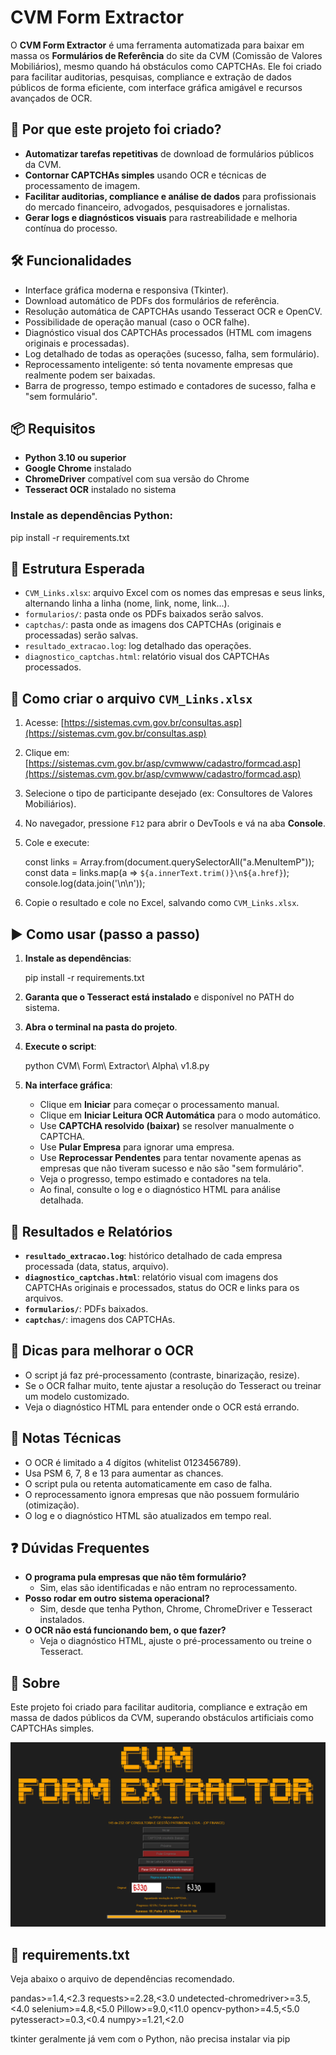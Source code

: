 # CVM Form Extractor

O **CVM Form Extractor** é uma ferramenta automatizada para baixar em massa os **Formulários de Referência** do site da CVM (Comissão de Valores Mobiliários), mesmo quando há obstáculos como CAPTCHAs. Ele foi criado para facilitar auditorias, pesquisas, compliance e extração de dados públicos de forma eficiente, com interface gráfica amigável e recursos avançados de OCR.


## 🚀 Por que este projeto foi criado?

- **Automatizar tarefas repetitivas** de download de formulários públicos da CVM.
- **Contornar CAPTCHAs simples** usando OCR e técnicas de processamento de imagem.
- **Facilitar auditorias, compliance e análise de dados** para profissionais do mercado financeiro, advogados, pesquisadores e jornalistas.
- **Gerar logs e diagnósticos visuais** para rastreabilidade e melhoria contínua do processo.


## 🛠️ Funcionalidades

- Interface gráfica moderna e responsiva (Tkinter).
- Download automático de PDFs dos formulários de referência.
- Resolução automática de CAPTCHAs usando Tesseract OCR e OpenCV.
- Possibilidade de operação manual (caso o OCR falhe).
- Diagnóstico visual dos CAPTCHAs processados (HTML com imagens originais e processadas).
- Log detalhado de todas as operações (sucesso, falha, sem formulário).
- Reprocessamento inteligente: só tenta novamente empresas que realmente podem ser baixadas.
- Barra de progresso, tempo estimado e contadores de sucesso, falha e "sem formulário".



## 📦 Requisitos

- **Python 3.10 ou superior**
- **Google Chrome** instalado
- **ChromeDriver** compatível com sua versão do Chrome
- **Tesseract OCR** instalado no sistema

### Instale as dependências Python:

pip install -r requirements.txt


## 📂 Estrutura Esperada

- `CVM_Links.xlsx`: arquivo Excel com os nomes das empresas e seus links, alternando linha a linha (nome, link, nome, link...).
- `formularios/`: pasta onde os PDFs baixados serão salvos.
- `captchas/`: pasta onde as imagens dos CAPTCHAs (originais e processadas) serão salvas.
- `resultado_extracao.log`: log detalhado das operações.
- `diagnostico_captchas.html`: relatório visual dos CAPTCHAs processados.



## 🧭 Como criar o arquivo `CVM_Links.xlsx`

1. Acesse: [https://sistemas.cvm.gov.br/consultas.asp](https://sistemas.cvm.gov.br/consultas.asp)
2. Clique em: [https://sistemas.cvm.gov.br/asp/cvmwww/cadastro/formcad.asp](https://sistemas.cvm.gov.br/asp/cvmwww/cadastro/formcad.asp)
3. Selecione o tipo de participante desejado (ex: Consultores de Valores Mobiliários).
4. No navegador, pressione `F12` para abrir o DevTools e vá na aba **Console**.
5. Cole e execute:

    const links = Array.from(document.querySelectorAll("a.MenuItemP"));
    const data = links.map(a => `${a.innerText.trim()}\n${a.href}`);
    console.log(data.join('\n\n'));

6. Copie o resultado e cole no Excel, salvando como `CVM_Links.xlsx`.



## ▶️ Como usar (passo a passo)

1. **Instale as dependências**:

    pip install -r requirements.txt

2. **Garanta que o Tesseract está instalado** e disponível no PATH do sistema.
3. **Abra o terminal na pasta do projeto**.
4. **Execute o script**:

    python CVM\ Form\ Extractor\ Alpha\ v1.8.py

5. **Na interface gráfica**:
    - Clique em **Iniciar** para começar o processamento manual.
    - Clique em **Iniciar Leitura OCR Automática** para o modo automático.
    - Use **CAPTCHA resolvido (baixar)** se resolver manualmente o CAPTCHA.
    - Use **Pular Empresa** para ignorar uma empresa.
    - Use **Reprocessar Pendentes** para tentar novamente apenas as empresas que não tiveram sucesso e não são "sem formulário".
    - Veja o progresso, tempo estimado e contadores na tela.
    - Ao final, consulte o log e o diagnóstico HTML para análise detalhada.



## 📝 Resultados e Relatórios

- **`resultado_extracao.log`**: histórico detalhado de cada empresa processada (data, status, arquivo).
- **`diagnostico_captchas.html`**: relatório visual com imagens dos CAPTCHAs originais e processados, status do OCR e links para os arquivos.
- **`formularios/`**: PDFs baixados.
- **`captchas/`**: imagens dos CAPTCHAs.



## 🧠 Dicas para melhorar o OCR

- O script já faz pré-processamento (contraste, binarização, resize).
- Se o OCR falhar muito, tente ajustar a resolução do Tesseract ou treinar um modelo customizado.
- Veja o diagnóstico HTML para entender onde o OCR está errando.



## 🧩 Notas Técnicas

- O OCR é limitado a 4 dígitos (whitelist 0123456789).
- Usa PSM 6, 7, 8 e 13 para aumentar as chances.
- O script pula ou retenta automaticamente em caso de falha.
- O reprocessamento ignora empresas que não possuem formulário (otimização).
- O log e o diagnóstico HTML são atualizados em tempo real.


## ❓ Dúvidas Frequentes

- **O programa pula empresas que não têm formulário?**
  - Sim, elas são identificadas e não entram no reprocessamento.
- **Posso rodar em outro sistema operacional?**
  - Sim, desde que tenha Python, Chrome, ChromeDriver e Tesseract instalados.
- **O OCR não está funcionando bem, o que fazer?**
  - Veja o diagnóstico HTML, ajuste o pré-processamento ou treine o Tesseract.



## 📌 Sobre

Este projeto foi criado para facilitar auditoria, compliance e extração em massa de dados públicos da CVM, superando obstáculos artificiais como CAPTCHAs simples.

![Tela do sistema](Print.png)

## 📃 requirements.txt

Veja abaixo o arquivo de dependências recomendado.


pandas>=1.4,<2.3
requests>=2.28,<3.0
undetected-chromedriver>=3.5,<4.0
selenium>=4.8,<5.0
Pillow>=9.0,<11.0
opencv-python>=4.5,<5.0
pytesseract>=0.3,<0.4
numpy>=1.21,<2.0

tkinter geralmente já vem com o Python, não precisa instalar via pip


